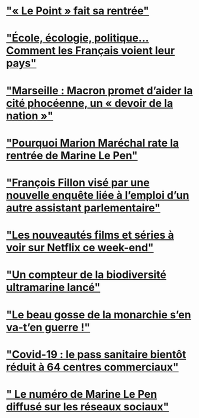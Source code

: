 # ["« Le Point » fait sa rentrée"]("https://www.lepoint.fr/medias/le-point-fait-sa-rentree-01-09-2021-2440954_260.php#xtor=RSS-221") 
# ["École, écologie, politique… Comment les Français voient leur pays"]("https://www.lepoint.fr/societe/ecole-ecologie-politique-comment-les-francais-voient-leur-pays-01-09-2021-2441079_23.php#xtor=RSS-221") 
# ["Marseille : Macron promet d’aider la cité phocéenne, un « devoir de la nation »"]("https://www.lepoint.fr/politique/marseille-macron-promet-d-aider-la-cite-phoceenne-un-devoir-de-la-nation-02-09-2021-2441222_20.php#xtor=RSS-288") 
# ["Pourquoi Marion Maréchal rate la rentrée de Marine Le Pen"]("https://www.lepoint.fr/politique/pourquoi-marion-marechal-rate-la-rentree-de-marine-le-pen-03-09-2021-2441296_20.php#xtor=RSS-288") 
# ["François Fillon visé par une nouvelle enquête liée à l’emploi d’un autre assistant parlementaire"]("https://www.leparisien.fr/faits-divers/francois-fillon-vise-par-une-nouvelle-enquete-liee-a-lemploi-dun-autre-assistant-parlementaire-03-09-2021-IUZEA3O6SRBJ7LVZD3L5FJCH5A.php") 
# ["Les nouveautés films et séries à voir sur Netflix ce week-end"]("https://www.ecranlarge.com/films/news/1394402-les-nouveautes-films-et-series-a-voir-sur-netflix-ce-week-end") 
# ["Un compteur de la biodiversité ultramarine lancé"]("https://www.martinique.franceantilles.fr/actualite/environnement/un-compteur-de-la-biodiversite-ultramarine-lance-587191.php") 
# ["Le beau gosse de la monarchie s’en va-t’en guerre !"]("https://www.lepoint.fr/monde/le-beau-gosse-de-la-monarchie-s-en-va-t-en-guerre-06-09-2021-2441726_24.php#xtor=RSS-286") 
# ["Covid-19 : le pass sanitaire bientôt réduit à 64 centres commerciaux"]("https://www.lepoint.fr/economie/covid-19-le-pass-sanitaire-bientot-reduit-a-64-centres-commerciaux-06-09-2021-2441656_28.php#xtor=CS1-203") 
# [" Le numéro de Marine Le Pen diffusé sur les réseaux sociaux"]("https://www.lepoint.fr/politique/le-numero-de-marine-le-pen-diffuse-sur-les-reseaux-sociaux-08-09-2021-2442095_20.php#xtor=RSS-288") 
